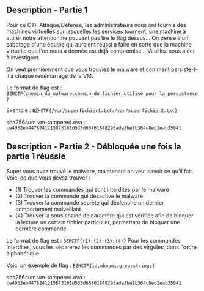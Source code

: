 

## Description - Partie 1 

Pour ce CTF Attaque/Défense, les administrateurs nous ont fournis des machines virtuelles sur lesquelles les services tournent, une machine à attirer notre attention ne pouvant pas lire le flag dessus... On pense à un sabotage d'une équipe qui auraient réussi à faire en sorte que la machine virtuelle que l'on nous a donnée est déjà compromise... Veuillez nous aider à investiguer.

On veut premièrement que vous trouviez le malware et comment persiste-t-il à chaque redémarrage de la VM.

Le format de flag est : `BZHCTF{chemin_du_malware:chemin_du_fichier_utilisé_pour_la_persistence}`

Exemple : `BZHCTF{/var/superfichier1.txt:/var/superfichier2.txt}`

sha256sum vm-tampered.ova : `ce4932eb4478241215873161d535d66f61848295ade3be1b364c8ed1eab35941`

## Description - Partie 2 - Débloquée une fois la partie 1 réussie

Super vous avez trouvé le malware, maintenant on veut savoir ce qu'il fait. Voici ce que vous devez trouver :
- (1) Trouver les commandes qui sont interdites par le malware
- (2) Trouver la commande qui désactive le malware
- (3) Trouver la commande secrète qui déclenche un dernier comportement malveillant
- (4) Trouver la sous chaine de caractère qui est vérifiée afin de bloquer la lecture un certain fichier particulier, permettant de bloquer une dernière commande

Le format de flag est : `BZHCTF{(1):(2):(3):(4)}`
Pour les commandes interdites, vous les séparerez les commandes par des virgules, dans l'ordre alphabétique.

Voici un exemple de flag : `BZHCTF{id,whoami:grep:strings}`

sha256sum vm-tampered.ova : `ce4932eb4478241215873161d535d66f61848295ade3be1b364c8ed1eab35941`

